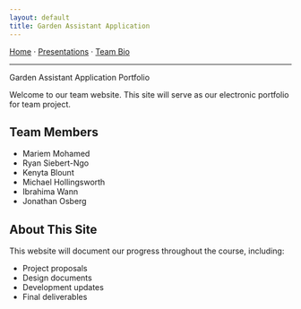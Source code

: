 ```yaml
---
layout: default
title: Garden Assistant Application
---
```

<link rel="stylesheet" href="/Garden-Assistant-Application/assets/css/custom.css">

<!-- NAV BAR (manual) -->
<p>
  <a href="/Garden-Assistant-Application/">Home</a> ·
  <a href="/Garden-Assistant-Application/presentations">Presentations</a> ·
  <a href="/Garden-Assistant-Application/team">Team Bio</a>
</p>
<hr>

Garden Assistant Application Portfolio

Welcome to our team website. This site will serve as our electronic portfolio for team project.

## Team Members 
- Mariem Mohamed
- Ryan Siebert-Ngo 
- Kenyta Blount
- Michael Hollingsworth
- Ibrahima Wann
- Jonathan Osberg


## About This Site
This website will document our progress throughout the course, including:
- Project proposals
- Design documents
- Development updates
- Final deliverables
 

